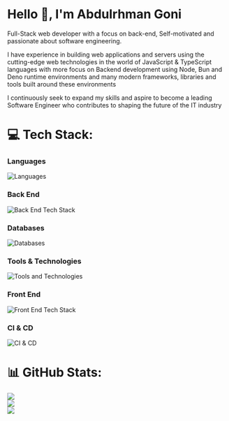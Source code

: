# Hello 👋, I'm Abdulrhman Goni

Full-Stack web developer with a focus on back-end, Self-motivated and passionate
about software engineering. <br>

I have experience in building web applications and servers using the
cutting-edge web technologies in the world of JavaScript & TypeScript languages
with more focus on Backend development using Node, Bun and Deno runtime
environments and many modern frameworks, libraries and tools built around these
environments

I continuously seek to expand my skills and aspire to become a leading Software
Engineer who contributes to shaping the future of the IT industry

# 💻 Tech Stack:

### **Languages**

![Languages](https://go-skill-icons.vercel.app/api/icons?i=javascript,ts&theme=dark)

### **Back End**

![Back End Tech Stack](https://go-skill-icons.vercel.app/api/icons?i=nodejs,bun,deno,nestjs,express,hono&theme=dark)

### **Databases**

![Databases](https://go-skill-icons.vercel.app/api/icons?i=mongodb,redis,postgresql,elasticsearch,qdrant&theme=dark)

### **Tools & Technologies**

![Tools and Technologies](https://go-skill-icons.vercel.app/api/icons?i=docker,nginx,git,jest,gql,ollama&theme=dark)

### **Front End**

![Front End Tech Stack](https://go-skill-icons.vercel.app/api/icons?i=react,nextjs,tailwind,bootstrap,mui,redux,svelte,rollupjs,vite,skeletonui,shadcn&theme=dark)

### **CI & CD**

![CI & CD](https://go-skill-icons.vercel.app/api/icons?i=githubactions&theme=dark)

# 📊 GitHub Stats:

![](https://github-readme-streak-stats.herokuapp.com/?user=AbdulrhmanGoni&theme=dark&hide_border=false)<br/>
![](https://github-readme-stats.vercel.app/api?username=AbdulrhmanGoni&theme=dark&hide_border=false&include_all_commits=true&count_private=true)<br/>
![](https://github-readme-stats.vercel.app/api/top-langs/?username=AbdulrhmanGoni&theme=dark&hide_border=false&include_all_commits=true&count_private=true&layout=compact)
